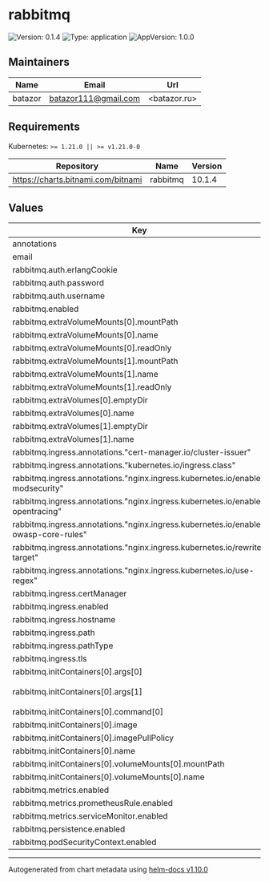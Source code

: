 # rabbitmq

![Version: 0.1.4](https://img.shields.io/badge/Version-0.1.4-informational?style=flat-square) ![Type: application](https://img.shields.io/badge/Type-application-informational?style=flat-square) ![AppVersion: 1.0.0](https://img.shields.io/badge/AppVersion-1.0.0-informational?style=flat-square)

## Maintainers

| Name | Email | Url |
| ---- | ------ | --- |
| batazor | <batazor111@gmail.com> | <batazor.ru> |

## Requirements

Kubernetes: `>= 1.21.0 || >= v1.21.0-0`

| Repository | Name | Version |
|------------|------|---------|
| https://charts.bitnami.com/bitnami | rabbitmq | 10.1.4 |

## Values

| Key | Type | Default | Description |
|-----|------|---------|-------------|
| annotations | object | `{}` |  |
| email | string | `"mymail@gmail.com"` |  |
| rabbitmq.auth.erlangCookie | string | `"randomCookie"` |  |
| rabbitmq.auth.password | string | `"admin"` |  |
| rabbitmq.auth.username | string | `"admin"` |  |
| rabbitmq.enabled | bool | `true` |  |
| rabbitmq.extraVolumeMounts[0].mountPath | string | `"/tmp"` |  |
| rabbitmq.extraVolumeMounts[0].name | string | `"tmp"` |  |
| rabbitmq.extraVolumeMounts[0].readOnly | bool | `false` |  |
| rabbitmq.extraVolumeMounts[1].mountPath | string | `"/opt/bitnami/rabbitmq"` |  |
| rabbitmq.extraVolumeMounts[1].name | string | `"opt"` |  |
| rabbitmq.extraVolumeMounts[1].readOnly | bool | `false` |  |
| rabbitmq.extraVolumes[0].emptyDir | object | `{}` |  |
| rabbitmq.extraVolumes[0].name | string | `"tmp"` |  |
| rabbitmq.extraVolumes[1].emptyDir | object | `{}` |  |
| rabbitmq.extraVolumes[1].name | string | `"opt"` |  |
| rabbitmq.ingress.annotations."cert-manager.io/cluster-issuer" | string | `"cert-manager-production"` |  |
| rabbitmq.ingress.annotations."kubernetes.io/ingress.class" | string | `"nginx"` |  |
| rabbitmq.ingress.annotations."nginx.ingress.kubernetes.io/enable-modsecurity" | string | `"true"` |  |
| rabbitmq.ingress.annotations."nginx.ingress.kubernetes.io/enable-opentracing" | string | `"true"` |  |
| rabbitmq.ingress.annotations."nginx.ingress.kubernetes.io/enable-owasp-core-rules" | string | `"true"` |  |
| rabbitmq.ingress.annotations."nginx.ingress.kubernetes.io/rewrite-target" | string | `"/$1"` |  |
| rabbitmq.ingress.annotations."nginx.ingress.kubernetes.io/use-regex" | string | `"true"` |  |
| rabbitmq.ingress.certManager | bool | `true` |  |
| rabbitmq.ingress.enabled | bool | `true` |  |
| rabbitmq.ingress.hostname | string | `"arhitecture.ddns.net"` |  |
| rabbitmq.ingress.path | string | `"/rabbitmq/?(.*)"` |  |
| rabbitmq.ingress.pathType | string | `"Prefix"` |  |
| rabbitmq.ingress.tls | bool | `true` |  |
| rabbitmq.initContainers[0].args[0] | string | `"-ec"` |  |
| rabbitmq.initContainers[0].args[1] | string | `"cp -r -v \"/opt/bitnami/rabbitmq/.\" \"/mnt/opt/bitnami/rabbitmq\""` |  |
| rabbitmq.initContainers[0].command[0] | string | `"/bin/bash"` |  |
| rabbitmq.initContainers[0].image | string | `"bitnami/rabbitmq"` |  |
| rabbitmq.initContainers[0].imagePullPolicy | string | `"IfNotPresent"` |  |
| rabbitmq.initContainers[0].name | string | `"data-copy"` |  |
| rabbitmq.initContainers[0].volumeMounts[0].mountPath | string | `"/mnt/opt/bitnami/rabbitmq"` |  |
| rabbitmq.initContainers[0].volumeMounts[0].name | string | `"opt"` |  |
| rabbitmq.metrics.enabled | bool | `true` |  |
| rabbitmq.metrics.prometheusRule.enabled | bool | `true` |  |
| rabbitmq.metrics.serviceMonitor.enabled | bool | `true` |  |
| rabbitmq.persistence.enabled | bool | `false` |  |
| rabbitmq.podSecurityContext.enabled | bool | `true` |  |

----------------------------------------------
Autogenerated from chart metadata using [helm-docs v1.10.0](https://github.com/norwoodj/helm-docs/releases/v1.10.0)
